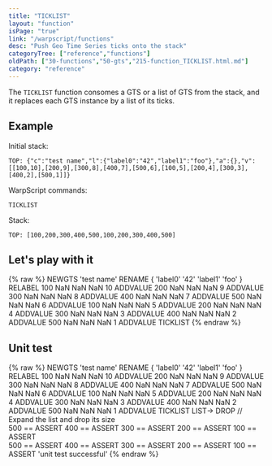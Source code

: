 ```yaml
---
title: "TICKLIST"
layout: "function"
isPage: "true"
link: "/warpscript/functions"
desc: "Push Geo Time Series ticks onto the stack"
categoryTree: ["reference","functions"]
oldPath: ["30-functions","50-gts","215-function_TICKLIST.html.md"]
category: "reference"
---
```

 

The `TICKLIST` function consomes a GTS or a list of GTS from the stack, and it replaces each GTS instance by a list of its ticks.


## Example ##

Initial stack:

    TOP: {"c":"test name","l":{"label0":"42","label1":"foo"},"a":{},"v":[[100,10],[200,9],[300,8],[400,7],[500,6],[100,5],[200,4],[300,3],[400,2],[500,1]]}


WarpScript commands:


    TICKLIST

Stack: 

    TOP: [100,200,300,400,500,100,200,300,400,500]


## Let's play with it ##

{% raw %}
<warp10-warpscript-widget backend="{{backend}}"  exec-endpoint="{{execEndpoint}}">NEWGTS 
'test name'
RENAME
{ 'label0' '42' 'label1' 'foo' }
RELABEL
100  NaN NaN NaN 10 ADDVALUE
200  NaN NaN NaN  9 ADDVALUE
300  NaN NaN NaN  8 ADDVALUE
400  NaN NaN NaN  7 ADDVALUE
500  NaN NaN NaN  6 ADDVALUE
100  NaN NaN NaN  5 ADDVALUE
200  NaN NaN NaN  4 ADDVALUE
300  NaN NaN NaN  3 ADDVALUE
400 NaN NaN NaN  2 ADDVALUE
500 NaN NaN NaN  1 ADDVALUE
TICKLIST
</warp10-warpscript-widget>
{% endraw %}


## Unit test ##

{% raw %}
<warp10-warpscript-widget backend="{{backend}}"  exec-endpoint="{{execEndpoint}}">NEWGTS 
'test name'
RENAME
{ 'label0' '42' 'label1' 'foo' }
RELABEL
100  NaN NaN NaN 10 ADDVALUE
200  NaN NaN NaN  9 ADDVALUE
300  NaN NaN NaN  8 ADDVALUE
400  NaN NaN NaN  7 ADDVALUE
500  NaN NaN NaN  6 ADDVALUE
100  NaN NaN NaN  5 ADDVALUE
200  NaN NaN NaN  4 ADDVALUE
300  NaN NaN NaN  3 ADDVALUE
400 NaN NaN NaN  2 ADDVALUE
500 NaN NaN NaN  1 ADDVALUE
TICKLIST
LIST-> DROP         // Expand the list and drop its size  
500 == ASSERT   400 == ASSERT   300 == ASSERT
200 == ASSERT   100 == ASSERT  
500 == ASSERT   400 == ASSERT   300 == ASSERT
200 == ASSERT   100 == ASSERT
'unit test successful'
</warp10-warpscript-widget>
{% endraw %} 
